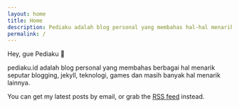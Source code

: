 ```yaml
---
layout: home
title: Home
description: Pediaku adalah blog personal yang membahas hal-hal menarik seputar blogger, tutorial jekyll, teknologi dan tips bermain game.
permalink: /
---
```


Hey, gue Pediaku 👋

pediaku.id adalah blog personal yang membahas berbagai hal menarik seputar blogging, jekyll, teknologi, games dan masih banyak hal menarik lainnya.

You can get my latest posts by email, or grab the <a href="/feed.xml" data-fathom="RSS subscription" target="_blank">RSS feed</a> instead.